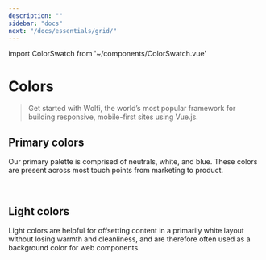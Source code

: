 ```yaml
---
description: ""
sidebar: "docs"
next: "/docs/essentials/grid/"
---
```


import ColorSwatch from '~/components/ColorSwatch.vue'

# Colors

> Get started with Wolfi, the world’s most popular framework for building responsive, mobile-first sites using Vue.js.

## Primary colors

Our primary palette is comprised of neutrals, white, and blue. These colors are present across most touch points from marketing to product.

<ColorSwatch selected="colors" /><br/>

## Light colors

Light colors are helpful for offsetting content in a primarily white layout without losing warmth and cleanliness, and are therefore often used as a background color for web components.

<ColorSwatch selected="otherColors" />
